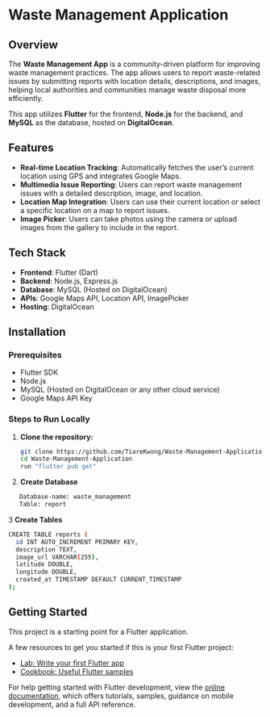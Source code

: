 # Waste Management Application

## Overview
The **Waste Management App** is a community-driven platform for improving waste management practices. The app allows users to report waste-related issues by submitting reports with location details, descriptions, and images, helping local authorities and communities manage waste disposal more efficiently.

This app utilizes **Flutter** for the frontend, **Node.js** for the backend, and **MySQL** as the database, hosted on **DigitalOcean**.

## Features
- **Real-time Location Tracking**: Automatically fetches the user’s current location using GPS and integrates Google Maps.
- **Multimedia Issue Reporting**: Users can report waste management issues with a detailed description, image, and location.
- **Location Map Integration**: Users can use their current location or select a specific location on a map to report issues.
- **Image Picker**: Users can take photos using the camera or upload images from the gallery to include in the report.

## Tech Stack
- **Frontend**: Flutter (Dart)
- **Backend**: Node.js, Express.js
- **Database**: MySQL (Hosted on DigitalOcean)
- **APIs**: Google Maps API, Location API, ImagePicker
- **Hosting**: DigitalOcean

## Installation

### Prerequisites
- Flutter SDK
- Node.js
- MySQL (Hosted on DigitalOcean or any other cloud service)
- Google Maps API Key

### Steps to Run Locally

1. **Clone the repository:**
   ```bash
   git clone https://github.com/TiareKwong/Waste-Management-Application.git
   cd Waste-Management-Application
   run "flutter pub get"

2. **Create Database**
```bash
   Database-name: waste_management
   Table: report
   ```

3 **Create Tables**
```bash
CREATE TABLE reports (
  id INT AUTO_INCREMENT PRIMARY KEY,
  description TEXT,
  image_url VARCHAR(255),
  latitude DOUBLE,
  longitude DOUBLE,
  created_at TIMESTAMP DEFAULT CURRENT_TIMESTAMP
);
```


## Getting Started

This project is a starting point for a Flutter application.

A few resources to get you started if this is your first Flutter project:

- [Lab: Write your first Flutter app](https://docs.flutter.dev/get-started/codelab)
- [Cookbook: Useful Flutter samples](https://docs.flutter.dev/cookbook)

For help getting started with Flutter development, view the
[online documentation](https://docs.flutter.dev/), which offers tutorials,
samples, guidance on mobile development, and a full API reference.
